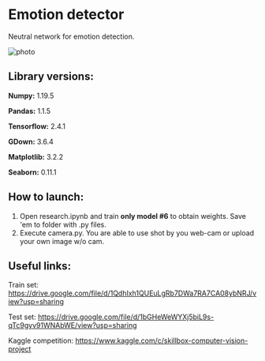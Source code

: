 # Emotion detector
Neutral network for emotion detection.

![photo](https://user-images.githubusercontent.com/64987384/110686353-644f8800-81f0-11eb-9d14-b5da09a5296d.jpg)

## Library versions:
**Numpy:** 1.19.5

**Pandas:** 1.1.5

**Tensorflow:** 2.4.1

**GDown:** 3.6.4

**Matplotlib:** 3.2.2

**Seaborn:** 0.11.1

## How to launch:

1) Open research.ipynb and train **only model #6** to obtain weights. Save 'em to folder with .py files.
2) Execute camera.py. You are able to use shot by you web-cam or upload your own image w/o cam.

## Useful links:
Train set: https://drive.google.com/file/d/1QdhIxh1QUEuLgRb7DWa7RA7CA08ybNRJ/view?usp=sharing

Test set: https://drive.google.com/file/d/1bGHeWeWYXj5biL9s-qTc9gyv91WNAbWE/view?usp=sharing

Kaggle competition: https://www.kaggle.com/c/skillbox-computer-vision-project
